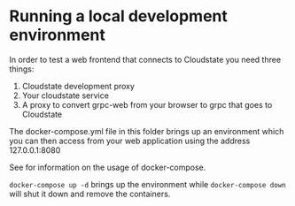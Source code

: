 # Running a local development environment

In order to test a web frontend that connects to Cloudstate you need three things:

1. Cloudstate development proxy
2. Your cloudstate service
3. A proxy to convert grpc-web from your browser to grpc that goes to Cloudstate

The docker-compose.yml file in this folder brings up an environment which you can then access from your web application using the address 127.0.0.1:8080

See []() for information on the usage of docker-compose.

`docker-compose up -d` brings up the environment while `docker-compose down` will shut it down and remove the containers.


